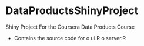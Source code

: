 # DataProductsShinyProject
Shiny Project For the Coursera Data Products Course

 - Contains the source code for
   o ui.R
   o server.R
